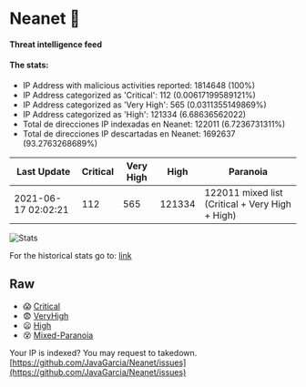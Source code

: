# Neanet :hocho:
#### Threat intelligence feed
#### The stats:

- IP Address with malicious activities reported: 1814648 (100%)
- IP Address categorized as 'Critical':  112 (0.00617199589121%)
- IP Address categorized as 'Very High':  565 (0.0311355149869%)
- IP Address categorized as 'High':  121334 (6.68636562022)
- Total de direcciones IP indexadas en Neanet:  122011 (6.7236731311%)
- Total de direcciones IP descartadas en Neanet:  1692637 (93.2763268689%)

| Last Update | Critical | Very High | High | Paranoia |
| --- | --- | --- | --- | --- |
| 2021-06-17 02:02:21 | 112 | 565 | 121334 | 122011 mixed list (Critical + Very High + High)|

![Stats](https://docs.google.com/spreadsheets/d/e/2PACX-1vSnaNMIXVabIpDJjufMlzH7poXnshF3mgd8Is1g9ytUEzVsP5my4Trn8f-xkoLLQ38xpL3HtmUexLo6/pubchart?oid=501124687&format=image)

For the historical stats go to: [link](/stats.csv)
## Raw
- :scream: [Critical](https://raw.githubusercontent.com/JavaGarcia/Neanet/master/blacklists/neanet_critical.txt)
- :fearful: [VeryHigh](https://raw.githubusercontent.com/JavaGarcia/Neanet/master/blacklists/neanet_veryHigh.txtt)
- :frowning: [High](https://raw.githubusercontent.com/JavaGarcia/Neanet/master/blacklists/neanet_high.txt)
- :dizzy_face: [Mixed-Paranoia](https://raw.githubusercontent.com/JavaGarcia/Neanet/master/blacklists/neanet_all.txt)


Your IP is indexed? You may request to takedown. [https://github.com/JavaGarcia/Neanet/issues](https://github.com/JavaGarcia/Neanet/issues)





















































































































































































































































































































































































































































































































































































































































































































































































































































































































































































































































































































































































































































































































































































































































































































































































































































































































































































































































































































































































































































































































































































































































































































































































































































































































































































































































































































































































































































































































































































































































































































































































































































































































































































































































































































































































































































































































































































































































































































































































































































































































































































































































































































































































































































































































































































































































































































































































































































































































































































































































































































































































































































































































































































































































































































































































































































































































































































































































































































































































































































































































































































































































































































































































































































































































































































































































































































































































































































































































































































































































































































































































































































